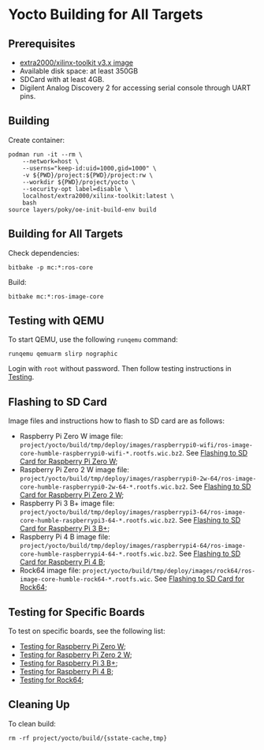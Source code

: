 # Yocto Building for All Targets


## Prerequisites

* [extra2000/xilinx-toolkit v3.x image](https://github.com/extra2000/xilinx-toolkit)
* Available disk space: at least 350GB
* SDCard with at least 4GB.
* Digilent Analog Discovery 2 for accessing serial console through UART pins.


## Building

Create container:
```
podman run -it --rm \
    --network=host \
    --userns="keep-id:uid=1000,gid=1000" \
    -v ${PWD}/project:${PWD}/project:rw \
    --workdir ${PWD}/project/yocto \
    --security-opt label=disable \
    localhost/extra2000/xilinx-toolkit:latest \
    bash
source layers/poky/oe-init-build-env build
```


## Building for All Targets

Check dependencies:
```
bitbake -p mc:*:ros-core
```

Build:
```
bitbake mc:*:ros-image-core
```


## Testing with QEMU

To start QEMU, use the following `runqemu` command:
```
runqemu qemuarm slirp nographic
```

Login with `root` without password. Then follow testing instructions in [Testing](common/testing.md).


## Flashing to SD Card

Image files and instructions how to flash to SD card are as follows:
* Raspberry Pi Zero W image file: `project/yocto/build/tmp/deploy/images/raspberrypi0-wifi/ros-image-core-humble-raspberrypi0-wifi-*.rootfs.wic.bz2`. See [Flashing to SD Card for Raspberry Pi Zero W](specifics/rpizero-w.md#flashing-to-sd-card);
* Raspberry Pi Zero 2 W image file: `project/yocto/build/tmp/deploy/images/raspberrypi0-2w-64/ros-image-core-humble-raspberrypi0-2w-64-*.rootfs.wic.bz2`. See [Flashing to SD Card for Raspberry Pi Zero 2 W](specifics/rpizero2-w.md#flashing-to-sd-card);
* Raspberry Pi 3 B+ image file: `project/yocto/build/tmp/deploy/images/raspberrypi3-64/ros-image-core-humble-raspberrypi3-64-*.rootfs.wic.bz2`. See [Flashing to SD Card for Raspberry Pi 3 B+](specifics/rpi3bp.md#flashing-to-sd-card);
* Raspberry Pi 4 B image file: `project/yocto/build/tmp/deploy/images/raspberrypi4-64/ros-image-core-humble-raspberrypi4-64-*.rootfs.wic.bz2`. See [Flashing to SD Card for Raspberry Pi 4 B](specifics/rpi4b.md#flashing-to-sd-card);
* Rock64 image file: `project/yocto/build/tmp/deploy/images/rock64/ros-image-core-humble-rock64-*.rootfs.wic`. See [Flashing to SD Card for Rock64](specifics/rock64.md#flashing-to-sd-card);


## Testing for Specific Boards

To test on specific boards, see the following list:
* [Testing for Raspberry Pi Zero W](specifics/rpizero-w.md#testing);
* [Testing for Raspberry Pi Zero 2 W](specifics/rpizero2-w.md#testing);
* [Testing for Raspberry Pi 3 B+](specifics/rpi3bp.md#testing);
* [Testing for Raspberry Pi 4 B](specifics/rpi4b.md#testing);
* [Testing for Rock64](specifics/rock64.md#testing);


## Cleaning Up

To clean build:
```
rm -rf project/yocto/build/{sstate-cache,tmp}
```
